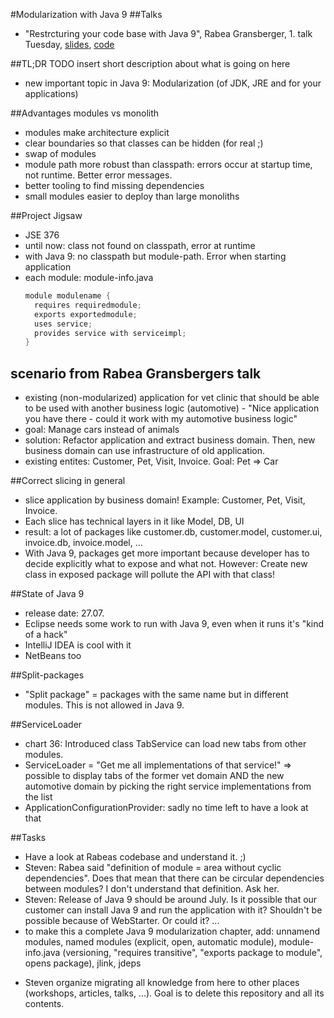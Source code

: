 #Modularization with Java 9
##Talks
* "Restrcturing your code base with Java 9", Rabea Gransberger, 1. talk Tuesday, [slides](https://speakerdeck.com/rgra/restrukturierung-der-code-basis-mit-java-9), [code](https://rgra.github.io)

##TL;DR
TODO insert short description about what is going on here
* new important topic in Java 9: Modularization (of JDK, JRE and for your applications)

##Advantages modules vs monolith
* modules make architecture explicit
* clear boundaries so that classes can be hidden (for real ;)
* swap of modules
* module path more robust than classpath: errors occur at startup time, not runtime. Better error messages. 
* better tooling to find missing dependencies
* small modules easier to deploy than large monoliths

##Project Jigsaw
* JSE 376
* until now: class not found on classpath, error at runtime
* with Java 9: no classpath but module-path. Error when starting application
* each module: module-info.java
    ```java
    module modulename {
      requires requiredmodule;
      exports exportedmodule;
      uses service;
      provides service with serviceimpl;
  }
    ```

## scenario from Rabea Gransbergers talk
* existing (non-modularized) application for vet clinic that should be able to be used with another business logic (automotive) - "Nice application you have there - could it work with my automotive business logic"
* goal: Manage cars instead of animals
* solution: Refactor application and extract business domain. Then, new business domain can use infrastructure of old application.
* existing entites: Customer, Pet, Visit, Invoice. Goal: Pet => Car

##Correct slicing in general
* slice application by business domain! Example: Customer, Pet, Visit, Invoice. 
* Each slice has technical layers in it like Model, DB, UI
* result: a lot of packages like customer.db, customer.model, customer.ui, invoice.db, invoice.model, ...
* With Java 9, packages get more important because developer has to decide explicitly what to expose and what not. However: Create new class in exposed package will pollute the API with that class!

##State of Java 9
* release date: 27.07.
* Eclipse needs some work to run with Java 9, even when it runs it's "kind of a hack"
* IntelliJ IDEA is cool with it
* NetBeans too

##Split-packages
* "Split package" = packages with the same name but in different modules. This is not allowed in Java 9.

##ServiceLoader
* chart 36: Introduced class TabService can load new tabs from other modules.
* ServiceLoader = "Get me all implementations of that service!" => possible to display tabs of the former vet domain AND the new automotive domain by picking the right service implementations from the list
* ApplicationConfigurationProvider: sadly no time left to have a look at that

##Tasks
* Have a look at Rabeas codebase and understand it. ;)
* Steven: Rabea said "definition of module = area without cyclic dependencies". Does that mean that there can be circular dependencies between modules? I don't understand that definition. Ask her.
* Steven: Release of Java 9 should be around July. Is it possible that our customer can install Java 9 and run the application with it? Shouldn't be possible because of WebStarter. Or could it? ... 
* to make this a complete Java 9 modularization chapter, add: unnamend modules, named modules (explicit, open, automatic module), module-info.java (versioning, "requires transitive", "exports package to module", opens package), jlink, jdeps

- Steven organize migrating all knowledge from here to other places (workshops, articles, talks, ...). Goal is to delete this repository and all its contents.
